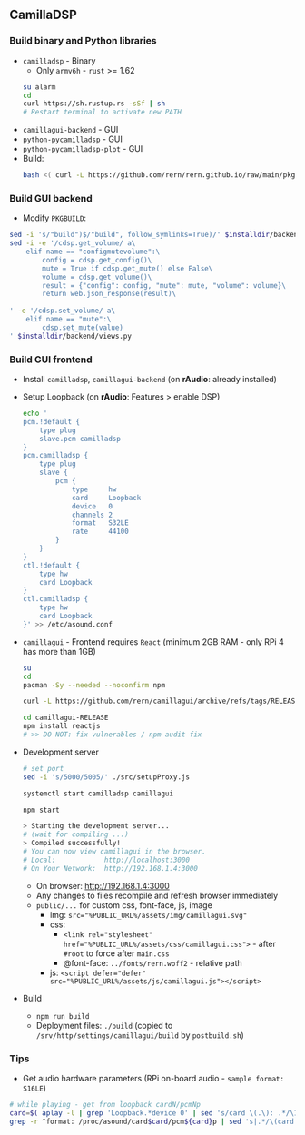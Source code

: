 CamillaDSP
---

### Build binary and Python libraries
- `camilladsp` - Binary
	- Only `armv6h` - `rust` >= 1.62
	```sh
	su alarm
	cd
	curl https://sh.rustup.rs -sSf | sh
	# Restart terminal to activate new PATH
	```
- `camillagui-backend` - GUI
- `python-pycamilladsp` - GUI
- `python-pycamilladsp-plot` - GUI
- Build:
	```sh
	bash <( curl -L https://github.com/rern/rern.github.io/raw/main/pkgbuild.sh )
	```

### Build GUI backend
- Modify `PKGBUILD`:
```sh
sed -i 's/"build")$/"build", follow_symlinks=True)/' $installdir/backend/routes.py
sed -i -e '/cdsp.get_volume/ a\
    elif name == "configmutevolume":\
        config = cdsp.get_config()\
        mute = True if cdsp.get_mute() else False\
        volume = cdsp.get_volume()\
        result = {"config": config, "mute": mute, "volume": volume}\
        return web.json_response(result)\
        
' -e '/cdsp.set_volume/ a\
    elif name == "mute":\
        cdsp.set_mute(value)
' $installdir/backend/views.py
```
	
### Build GUI frontend
- Install `camilladsp`, `camillagui-backend` (on **rAudio**: already installed)
- Setup Loopback (on **rAudio**: Features > enable DSP)
	```sh
	echo '
	pcm.!default { 
		type plug 
		slave.pcm camilladsp
	}
	pcm.camilladsp {
		type plug
		slave {
			pcm {
				type     hw
				card     Loopback
				device   0
				channels 2
				format   S32LE
				rate     44100
			}
		}
	}
	ctl.!default {
		type hw
		card Loopback
	}
	ctl.camilladsp {
		type hw
		card Loopback
	}' >> /etc/asound.conf
	```
- `camillagui` - Frontend requires `React` (minimum 2GB RAM - only RPi 4 has more than 1GB)
	```sh
	su
	cd
	pacman -Sy --needed --noconfirm npm
	
	curl -L https://github.com/rern/camillagui/archive/refs/tags/RELEASE.tar.gz | bsdtar xf -
	
	cd camillagui-RELEASE
	npm install reactjs
	# >> DO NOT: fix vulnerables / npm audit fix
	```
	
- Development server
	```sh
	# set port
	sed -i 's/5000/5005/' ./src/setupProxy.js
	
	systemctl start camilladsp camillagui
	
	npm start
	
	> Starting the development server...
	# (wait for compiling ...)
	> Compiled successfully!
	# You can now view camillagui in the browser.
	# Local:            http://localhost:3000
	# On Your Network:  http://192.168.1.4:3000
	```
	- On browser: http://192.168.1.4:3000
	- Any changes to files recompile and refresh browser immediately
	- `public/...` for custom css, font-face, js, image
		- img: `src="%PUBLIC_URL%/assets/img/camillagui.svg"`
		- css:
			- `<link rel="stylesheet" href="%PUBLIC_URL%/assets/css/camillagui.css">` - after `#root` to force after `main.css`
			- @font-face: `../fonts/rern.woff2` - relative path
		- js: `<script defer="defer" src="%PUBLIC_URL%/assets/js/camillagui.js"></script>`
	
- Build
	- `npm run build`
	- Deployment files: `./build` (copied to `/srv/http/settings/camillagui/build` by `postbuild.sh`)

### Tips
- Get audio hardware parameters (RPi on-board audio - `sample format: S16LE`)
```sh
# while playing - get from loopback cardN/pcmNp
card=$( aplay -l | grep 'Loopback.*device 0' | sed 's/card \(.\): .*/\1/' )
grep -r ^format: /proc/asound/card$card/pcm${card}p | sed 's|.*/\(card.\).*:\(format.*\)|\1 \2|'
```
